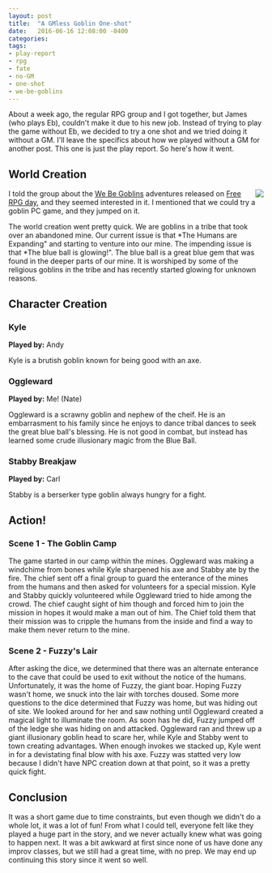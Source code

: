 ```yaml
---
layout: post
title:  "A GMless Goblin One-shot"
date:   2016-06-16 12:08:00 -0400 
categories: 
tags: 
- play-report
- rpg
- fate
- no-GM
- one-shot
- we-be-goblins
---
```


About a week ago, the regular RPG group and I got together, but James (who plays Eb), couldn't make it due to his new job. Instead of trying to play the game without Eb, we decided to try a one shot and we tried doing it without a GM. I'll leave the specifics about how we played without a GM for another post. This one is just the play report. So here's how it went.<!--more-->

<!---
# No GM Rules

In order to play without a GM, we obviously needed to change a few things about Fate. It 
relies on a GM, but not as much as other systems do, so I thought wouldn't be too hard to
do. I had been intrigued by the idea of playing GMless for a while, but after reading 
systems like [Mythic GM Emulator](http://www.mythic.wordpr.com/page14/page9/page9.html), [Fateless](http://www.rpgnow.com/product/151493/FateLess), and [nihless](https://www.reddit.com/r/rpg/comments/3ehsf8/nihiless_a_gmless_rulesmoderate_system_designed/), I was still looking
for something that had that core Fate play style and didn't add a ton of new rules. So after 
thinking about it a lot, I came to some conclusions on how to do it.

* The GM doesn't roll. Only difficulties are set
* No GM Fate Points
* Refresh is reduced to 2 to compensate for the lack of GM Fate Points
* Compels always give Fate Points from the general pool and not from a specific player
* All opposition is determined by the group, going up or down from the highest skill based on difficulty
* A framing card is past around at the end of every scene, whoever has a framing card sets the scene, picks a purpose, location, present characters, and an environment and obstacle aspect.
* If you ever don't feel comfortable just adding to the scene once it is framed, you can ask the dice a yes or no question
  * Set the difficulty up or down from 0 based on the likeliness
  * Roll 4 fate dice
    * **Success with style**: Yes, and...
    * **Success**: Yes
    * **Tie**: Yes, but... OR No, but...
    * **Fail**: No
    * **Fail Miserably** (by 3 or more): No, and...
* NPCs are played by whoever is not talking to them at the time
* Create NPCs like this: *Nasty Goblin lvl3*
  * "Nasty Goblin" is the High Concept
  * "lvl3" determines the skills
    * NPCs have two skills, "Good At" and "Decent At"
    * The "Good At" skill level is equal to the NPCs level (+3 in this case)
    * The "Decent At" skill level is half (rounded up) of the NPCs level (+2 in this case)
  * "lvl3" also determines stress and consequences
    * Levels 1, 2, and 3 are for Average (+1), Fair (+2), and Good (+3) Nameless NPCs, respectively
    * A four and up is a main NPC. Levels above 4 can represent extra stress boxes and/or consequences
* Some other systems have "Action Words" like Dispute, Veto, Pause, etc. These are useful,
but not always necessary if your group knows eachother and knows how to jump in and out of
context easily. I assume that the more you play without a GM, the less you actually need to 
use action words.

I am still working on it, and I plan to make a full document write up of it once I work out the kinks, but this is what I have so far.
--->

## World Creation

[<img src="http://static2.paizo.com/image/product/catalog/PZO/PZO9500-5_180.jpeg"
  style="float:right;" />](http://paizo.com/products/btpy8j5w?Pathfinder-Module-We-Be-Goblins)

I told the group about the 
[We Be Goblins](http://paizo.com/products/btpy8j5w?Pathfinder-Module-We-Be-Goblins)
adventures released on [Free RPG day](http://www.freerpgday.com/), and they seemed interested in it. I mentioned that 
we could try a goblin PC game, and they jumped on it.

The world creation went pretty quick. We are goblins in a tribe that took over an abandoned 
mine. Our current issue is that *The Humans are Expanding" and starting to venture into our 
mine. The impending issue is that *The blue ball is glowing!". The blue ball is a great 
blue gem that was found in the deeper parts of our mine. It is worshiped by some of the 
religious goblins in the tribe and has recently started glowing for unknown reasons.  

## Character Creation

### Kyle

**Played by:** Andy

Kyle is a brutish goblin known for being good with an axe.

### Oggleward

**Played by:** Me! (Nate)

Oggleward is a scrawny goblin and nephew of the cheif. He is an embarrasment to his family
since he enjoys to dance tribal dances to seek the great blue ball's blessing. He is not 
good in combat, but instead has learned some crude illusionary magic from the Blue Ball.

### Stabby Breakjaw

**Played by:** Carl

Stabby is a berserker type goblin always hungry for a fight.

## Action!

### Scene 1 - The Goblin Camp
The game started in our camp within the mines. Oggleward was making a windchime from bones
while Kyle sharpened his axe and Stabby ate by the fire. The chief sent off a final group 
to guard the enterance of the mines from the humans and then asked for volunteers for a 
special mission. Kyle and Stabby quickly volunteered while Oggleward tried to hide among 
the crowd. The chief caught sight of him though and forced him to join the mission in hopes
it would make a man out of him. The Chief told them that their mission was to cripple the
humans from the inside and find a way to make them never return to the mine.

### Scene 2 - Fuzzy's Lair
After asking the dice, we determined that there was an alternate enterance to the cave that
could be used to exit without the notice of the humans. Unfortunately, it was the home of 
Fuzzy, the giant boar. Hoping Fuzzy wasn't home, we snuck into the lair with torches
doused. Some more questions to the dice determined that Fuzzy was home, but was hiding out 
of site. We looked around for her and saw nothing until Oggleward created a magical light to
illuminate the room. As soon has he did, Fuzzy jumped off of the ledge she was hiding on and 
attacked. Oggleward ran and threw up a giant illusionary goblin head to scare her, while Kyle
and Stabby went to town creating advantages. When enough invokes we stacked up, Kyle went in
for a devistating final blow with his axe. Fuzzy was statted very low because I didn't have 
NPC creation down at that point, so it was a pretty quick fight.

## Conclusion
It was a short game due to time constraints, but even though we didn't do a whole lot, it 
was a lot of fun! From what I could tell, everyone felt like they played a huge part in the
story, and we never actually knew what was going to happen next. It was a bit awkward at
first since none of us have done any improv classes, but we still had a great time, with
no prep. We may end up continuing this story since it went so well.
